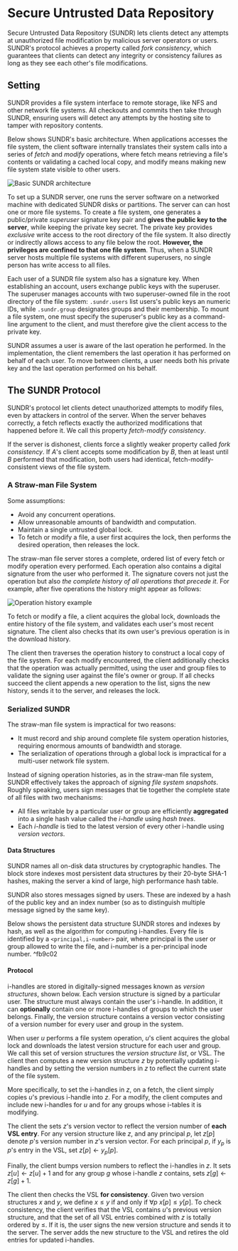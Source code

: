 # Secure Untrusted Data Repository

Secure Untrusted Data Repository (SUNDR) lets clients detect any attempts at unauthorized file modification by malicious server operators or users. SUNDR's protocol achieves a property called *fork consistency*, which guarantees that clients can detect any integrity or consistency failures as long as they see each other's file modifications.

## Setting

SUNDR provides a file system interface to remote storage, like NFS and other network file systems. All checkouts and commits then take through SUNDR, ensuring users will detect any attempts by the hosting site to tamper with repository contents.

Below shows SUNDR's basic architecture. When applications accesses the file system, the client software internally translates their system calls into a series of *fetch* and *modify* operations, where fetch means retrieving a file's contents or validating a cached local copy, and modify means making new file system state visible to other users.

![Basic SUNDR architecture](https://s2.loli.net/2022/12/22/cjnMm71UBpTw8E4.png)

To set up a SUNDR server, one runs the server software on a networked machine with dedicated SUNDR disks or partitions. The server can can host one or more file systems. To create a file system, one generates a public/private *superuser* signature key pair and **gives the public key to the server**, while keeping the private key secret. The private key provides *exclusive* write access to the root directory of the file system. It also directly or indirectly allows access to any file below the root. **However, the privileges are confined to that one file system**. Thus, when a SUNDR server hosts multiple file systems with different superusers, no single person has write access to all files.

Each user of a SUNDR file system also has a signature key. When establishing an account, users exchange public keys with the superuser. The superuser manages accounts with two superuser-owned file in the root directory of the file system: `.sundr.users` list users's public keys an numeric IDs, while `.sundr.group` designates groups and their membership. To mount a file system, one must specify the superuser's public key as a command-line argument to the client, and must therefore give the client access to the private key.

SUNDR assumes a user is aware of the last operation he performed. In the implementation, the client remembers the last operation it has performed on behalf of each user. To move between clients, a user needs both his private key and the last operation performed on his behalf.

## The SUNDR Protocol

SUNDR's protocol let clients detect unauthorized attempts to modify files, even by attackers in control of the server. When the server behaves correctly, a fetch reflects exactly the authorized modifications that happened before it. We call this property *fetch-modify consistency*.

If the server is dishonest, clients force a slightly weaker property called *fork consistency*. If $A$'s client accepts some modification by $B$, then at least until $B$ performed that modification, both users had identical, fetch-modify-consistent views of the file system.

### A Straw-man File System

Some assumptions:

+ Avoid any concurrent operations.
+ Allow unreasonable amounts of bandwidth and computation.
+ Maintain a single untrusted global lock.
+ To fetch or modify a file, a user first acquires the lock, then performs the desired operation, then releases the lock.

The straw-man file server stores a complete, ordered list of every fetch or modify operation every performed. Each operation also contains a digital signature from the user who performed it. The signature covers not just the operation but also *the complete history of all operations that precede it*. For example, after five operations the history might appear as follows:

![Operation history example](https://s2.loli.net/2022/12/22/NGWjuTRMOi5Lnlc.png)

To fetch or modify a file, a client acquires the global lock, downloads the entire history of the file system, and validates each user's most recent signature. The client also checks that its own user's previous operation is in the download history.

The client then traverses the operation history to construct a local copy of the file system. For each modify encountered, the client additionally checks that the operation was actually permitted, using the user and group files to validate the signing user against the file's owner or group. If all checks succeed the client appends a new operation to the list, signs the new history, sends it to the server, and releases the lock.

### Serialized SUNDR

The straw-man file system is impractical for two reasons:

+ It must record and ship around complete file system operation histories, requiring enormous amounts of bandwidth and storage.
+ The serialization of operations through a global lock is impractical for a multi-user network file system.

Instead of signing operation histories, as in the straw-man file system, SUNDR effectively takes the approach of *signing file system snapshots*. Roughly speaking, users sign messages that tie together the complete state of all files with two mechanisms:

+ All files writable by a particular user or group are efficiently **aggregated** into a single hash value called the *i-handle* using *hash trees*.
+ Each *i-handle* is tied to the latest version of every other i-handle using *version vectors*.

#### Data Structures

SUNDR names all on-disk data structures by cryptographic handles. The block store indexes most persistent data structures by their 20-byte SHA-1 hashes, making the server a kind of large, high performance hash table.

SUNDR also stores messages signed by users. These are indexed by a hash of the public key and an index number (so as to distinguish multiple message signed by the same key).

Below shows the persistent data structure SUNDR stores and indexes by hash, as well as the algorithm for computing i-handles. Every file is identified by a `<principal,i-number>` pair, where principal is the user or group allowed to write the file, and i-number is a per-principal inode number. ^fb9c02

#### Protocol

i-handles are stored in digitally-signed messages known as *version structures*, shown below. Each version structure is signed by a particular user. The structure must always contain the user's i-handle. In addition, it can **optionally** contain one or more i-handles of groups to which the user belongs. Finally, the version structure contains a version vector consisting of a version number for every user and group in the system.

When user $u$ performs a file system operation, $u$'s client acquires the global lock and downloads the latest version structure for each user and group. We call this set of version structures the *version structure list*, or VSL. The client then computes a new version structure $z$ by potentially updating i-handles and by setting the version numbers in $z$ to reflect the current state of the file system.

More specifically, to set the i-handles in $z$, on a fetch, the client simply copies $u$'s previous i-handle into $z$. For a modify, the client computes and include new i-handles for $u$ and for any groups whose i-tables it is modifying.

The client the sets $z$'s version vector to reflect the version number of **each VSL entry**. For any version structure like $z$, and any principal $p$, let $z[p]$ denote $p$'s version number in $z$'s version vector. For each principal $p$, if $y_{p}$ is $p$'s entry in the VSL, set $z[p] \leftarrow y_{p}[p]$.

Finally, the client bumps version numbers to reflect the i-handles in $z$. It sets $z[u] \leftarrow z[u] + 1$ and for any group $g$ whose i-handle $z$ contains, sets $z[g] \leftarrow z[g] + 1$.

The client then checks the VSL **for consistency**. Given two version structures $x$ and $y$, we define $x \leq y$ if and only if $\forall p \ x[p] \leq y[p]$. To check consistency, the client verifies that the VSL contains $u$'s previous version structure, and that the set of all VSL entries combined with $z$ is totally ordered by $\leq$. If it is, the user signs the new version structure and sends it to the server. The server adds the new structure to the VSL and retires the old entries for updated i-handles.